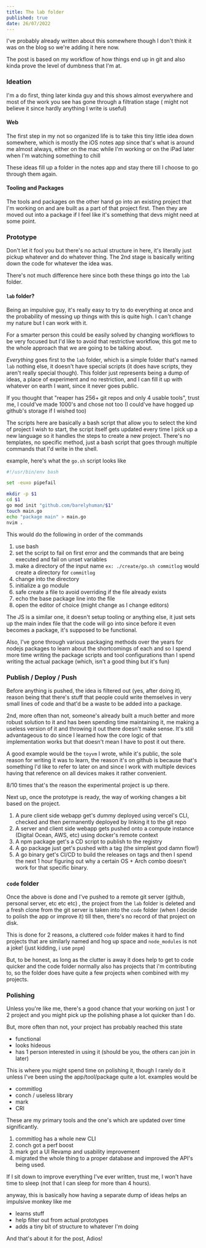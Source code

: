 ```yaml
---
title: The lab folder
published: true
date: 26/07/2022
---
```


I've probably already written about this somewhere though I don't think it was on the blog so we're adding it here now.

The post is based on my workflow of how things end up in git and also kinda prove the level of dumbness that I'm at.

### Ideation

I'm a do first, thing later kinda guy and this shows almost everywhere and most of the work you see has gone through a
filtration stage ( might not believe it since hardly anything I write is useful)

#### Web

The first step in my not so organized life is to take this tiny little idea down somewhere, which is mostly the iOS notes app
since that's what is around me almost always, either on the mac while I'm working or on the iPad later when I'm watching something to
chill

These ideas fill up a folder in the notes app and stay there till I choose to go through them again.

#### Tooling and Packages

The tools and packages on the other hand go into an existing project that I'm working on and are built as a part of that project first. Then they are moved out into a package if I feel like it's something that devs might need at some point.

### Prototype

Don't let it fool you but there's no actual structure in here, it's literally just pickup whatever and do whatever thing. The 2nd stage is basically writing down the code for whatever the idea was.

There's not much difference here since both these things go into the `lab` folder.

#### `lab` folder?

Being an impulsive guy, it's really easy to try to do everything at once and the probability of messing up things with this is quite high. I can't change my nature but I can work with it.

For a smarter person this could be easily solved by changing workflows to be very focused but I'd like to avoid that restrictive workflow, this got me to the whole approach that we are going to be talking about.

_Everything_ goes first to the `lab` folder, which is a simple folder that's named `lab` nothing else, it doesn't have special scripts (it does have scripts, they aren't really special though). This folder just represents being a dump of ideas, a place of experiment and no restriction, and I can fill it up with whatever on earth I want, since it never goes public.

If you thought that "reaper has 256+ git repos and only 4 usable tools", trust me, I could've made 1000's and chose not too (I could've have hogged up github's storage if I wished too)

The scripts here are basically a bash script that allow you to select the kind of project I wish to start, the script itself gets updated every time I pick up a new language so it handles the steps to create a new project. There's no templates, no specific method, just a bash script that goes through multiple commands that I'd write in the shell.

example, here's what the `go.sh` script looks like

```sh
#!/usr/bin/env bash

set -euxo pipefail

mkdir -p $1
cd $1
go mod init "github.com/barelyhuman/$1"
touch main.go
echo "package main" > main.go
nvim .
```

This would do the following in order of the commands

1. use bash
2. set the script to fail on first error and the commands that are being executed and fail on unset variables
3. make a directory of the input name `ex: ./create/go.sh commitlog` would create a directory for `commitlog`
4. change into the directory
5. initialize a go module
6. safe create a file to avoid overriding if the file already exists
7. echo the base package line into the file
8. open the editor of choice (might change as I change editors)

The JS is a similar one, it doesn't setup tooling or anything else, it just sets up the main index file that the code will go into since
before it even becomes a package, it's supposed to be functional.

Also, I've gone through various packaging methods over the years for nodejs packages to learn about the shortcomings of each and so I spend
more time writing the package scripts and tool configurations than I spend writing the actual package (which, isn't a good thing but it's fun)

### Publish / Deploy / Push

Before anything is pushed, the idea is filtered out (yes, after doing it), reason being that there's stuff that people could write themselves in
very small lines of code and that'd be a waste to be added into a package.

2nd, more often than not, someone's already built a much better and more robust solution to it and has been spending time maintaining it, me making a
useless version of it and throwing it out there doesn't make sense. It's still advantageous to do since I learned how the core logic of that implementation works
but that doesn't mean I have to post it out there.

A good example would be the `toyvm` I wrote, while it's public, the sole reason for writing it was to learn, the reason it's on github is because that's something I'd like to refer to later on and since I work with multiple devices having that reference on all devices makes it rather convenient.

8/10 times that's the reason the experimental project is up there.

Next up, once the prototype is ready, the way of working changes a bit based on the project.

1. A pure client side webapp get's dummy deployed using vercel's CLI, checked and then permanently deployed by linking it to the git repo
2. A server and client side webapp gets pushed onto a compute instance (Digital Ocean, AWS, etc) using docker's remote context
3. A npm package get's a CD script to publish to the registry
4. A go package just get's pushed with a tag (the simplest god damn flow!)
5. A go binary get's CI/CD to build the releases on tags and then I spend the next 1 hour figuring out why a certain OS + Arch combo doesn't work for that specific binary.

### `code` folder

Once the above is done and I've pushed to a remote git server (github, personal server, etc etc etc) , the project from the `lab` folder is deleted and
a fresh clone from the git server is taken into the `code` folder (when I decide to polish the app or improve it) till then, there's no record of that
project on disk.

This is done for 2 reasons, a cluttered `code` folder makes it hard to find projects that are similarly named and hog up space and `node_modules` is not a joke! (just kidding, i use `pnpm`)

But, to be honest, as long as the clutter is away it does help to get to code quicker and the code folder normally also has projects that i'm contributing to, so the folder does have quite a few projects when combined with my projects.

### Polishing

Unless you're like me, there's a good chance that your working on just 1 or 2 project and you might pick up the polishing phase a lot quicker than I do.

But, more often than not, your project has probably reached this state

- functional
- looks hideous
- has 1 person interested in using it (should be you, the others can join in later)

This is where you might spend time on polishing it, though I rarely do it unless I've been using the app/tool/package quite a lot.
examples would be

- commitlog
- conch / useless library
- mark
- CRI

These are my primary tools and the one's which are updated over time significantly.

1. commitlog has a whole new CLI
2. conch got a perf boost
3. mark got a UI Revamp and usability improvement
4. migrated the whole thing to a proper database and improved the API's being used.

If I sit down to improve everything I've ever written, trust me, I won't have time to sleep (not that I can sleep for more than 4 hours).

anyway, this is basically how having a separate dump of ideas helps an impulsive monkey like me

- learns stuff
- help filter out from actual prototypes
- adds a tiny bit of structure to whatever I'm doing

And that's about it for the post,
Adios!
